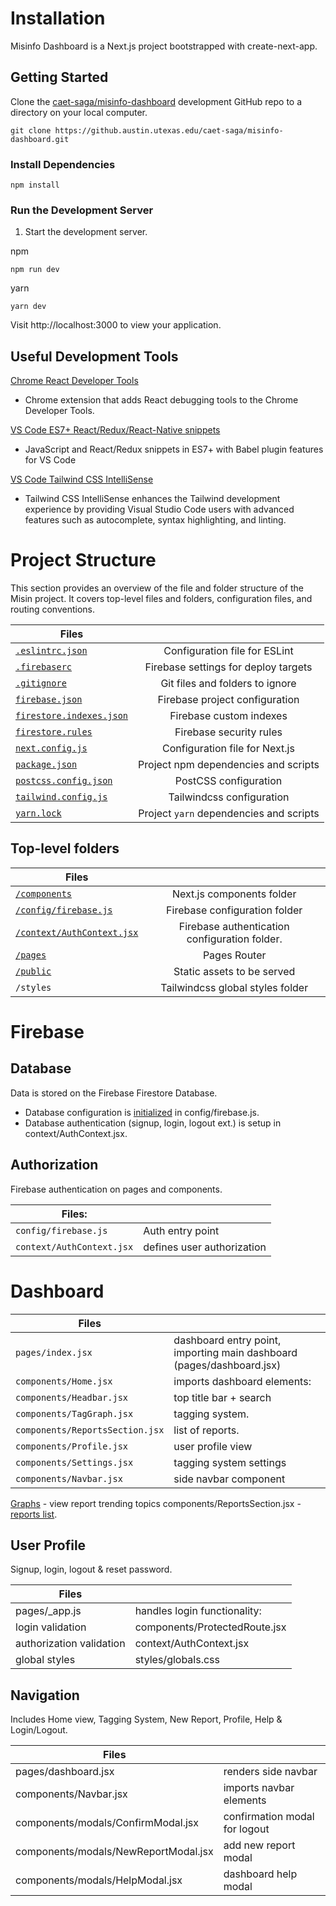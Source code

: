 # Installation

Misinfo Dashboard is a Next.js project bootstrapped with create-next-app.

## Getting Started

Clone the [caet-saga/misinfo-dashboard](https://github.austin.utexas.edu/caet-saga/misinfo-dashboard) development GitHub repo to a directory on your local computer.
```
git clone https://github.austin.utexas.edu/caet-saga/misinfo-dashboard.git
```

### Install Dependencies

```
npm install
```

### Run the Development Server

1. Start the development server.

npm

```
npm run dev
```

yarn

```
yarn dev
```

Visit http://localhost:3000 to view your application.

## Useful Development Tools

[Chrome React Developer Tools](https://chrome.google.com/webstore/detail/react-developer-tools/fmkadmapgofadopljbjfkapdkoienihi)

- Chrome extension that adds React debugging tools to the Chrome Developer Tools.

[VS Code ES7+ React/Redux/React-Native snippets](https://marketplace.visualstudio.com/items?itemName=dsznajder.es7-react-js-snippets)

- JavaScript and React/Redux snippets in ES7+ with Babel plugin features for VS Code

[VS Code Tailwind CSS IntelliSense](https://marketplace.visualstudio.com/items?itemName=bradlc.vscode-tailwindcss)

- Tailwind CSS IntelliSense enhances the Tailwind development experience by providing Visual Studio Code users with advanced features such as autocomplete, syntax highlighting, and linting.

# Project Structure

This section provides an overview of the file and folder structure of the Misin project. It covers top-level files and folders, configuration files, and routing conventions.

| Files                                                             |                               |
| ----------------------------------------------------------------- |:-----------------------------:|
| [`.eslintrc.json`](https://eslint.org/docs/latest/use/configure/) | Configuration file for ESLint |
| [`.firebaserc`](https://firebase.google.com/docs/cli/targets#set_up_deploy_targets_for_your_firebase_resources) | Firebase settings for deploy targets|
| [`.gitignore`](https://git-scm.com/docs/gitignore) | Git files and folders to ignore |
| [`firebase.json`](https://firebase.google.com/docs/cli#the_firebasejson_file) | Firebase project configuration |
| [`firestore.indexes.json`](https://firebase.google.com/docs/reference/firestore/indexes) | Firebase custom indexes |
| [`firestore.rules`](https://firebase.google.com/docs/firestore/security/get-started) | Firebase security rules |
| [`next.config.js`](https://nextjs.org/docs/app/api-reference/next-config-js) | Configuration file for Next.js |
| [`package.json`](https://docs.npmjs.com/cli/v9/configuring-npm/package-json) | Project npm dependencies and scripts |
| [`postcss.config.json`](https://nextjs.org/docs/pages/building-your-application/configuring/post-css#customizing-plugins) | PostCSS configuration |
| [`tailwind.config.js`](https://tailwindcss.com/docs/configuration) | Tailwindcss configuration |
| [`yarn.lock`](https://classic.yarnpkg.com/lang/en/docs/yarn-lock/) | Project `yarn` dependencies and scripts |

## Top-level folders

| Files                                                             |                               |
| ----------------------------------------------------------------- |:-----------------------------:|
| [`/components`](https://github.austin.utexas.edu/o/tmOnCbkSzYuWj7EVbFqg/s/h5B8zKreIfyiUKOT1awO/~/changes/29/technical-documentation/components) | Next.js components folder |
| [`/config/firebase.js`](https://firebase.google.com/docs/web/setup) | Firebase configuration folder |
| [`/context/AuthContext.jsx`](https://firebase.google.com/docs/auth) | Firebase authentication configuration folder. |
| [`/pages`](https://github.austin.utexas.edu/o/tmOnCbkSzYuWj7EVbFqg/s/h5B8zKreIfyiUKOT1awO/~/changes/29/technical-documentation/pages) | Pages Router |
| [`/public`](https://nextjs.org/docs/getting-started/installation#create-the-public-folder) | Static assets to be served |
| `/styles` | Tailwindcss global styles folder |

# Firebase

## Database

Data is stored on the Firebase Firestore Database. 

- Database configuration is [initialized](https://firebase.google.com/docs/firestore/quickstart#initialize) in config/firebase.js.
- Database authentication (signup, login, logout ext.) is setup in context/AuthContext.jsx.

## Authorization

Firebase authentication on pages and components.

| Files: |     |
| ------ | --- |
| `config/firebase.js` | Auth entry point |
| `context/AuthContext.jsx` | defines user authorization |

# Dashboard
| Files |     |
| ----- | --- |
| `pages/index.jsx` | dashboard entry point, importing main dashboard (pages/dashboard.jsx) |
| `components/Home.jsx` |  imports dashboard elements: |
| `components/Headbar.jsx` |  top title bar + search |
| `components/TagGraph.jsx` |  tagging system. |
| `components/ReportsSection.jsx` |  list of reports. |
| `components/Profile.jsx` |  user profile view |
| `components/Settings.jsx` |  tagging system settings |
| `components/Navbar.jsx` |  side navbar component  |

[Graphs](https://github.austin.utexas.edu/o/tmOnCbkSzYuWj7EVbFqg/s/h5B8zKreIfyiUKOT1awO/~/changes/29/technical-documentation/overview/dashboard#graphs) - view report trending topics
components/ReportsSection.jsx - [reports list](https://github.austin.utexas.edu/o/tmOnCbkSzYuWj7EVbFqg/s/h5B8zKreIfyiUKOT1awO/~/changes/29/technical-documentation/overview/dashboard#report-list).

## User Profile

Signup, login, logout & reset password.
 
| Files |     |
| ----- | --- |
| pages/_app.js | handles login functionality: |
| login validation | components/ProtectedRoute.jsx |
| authorization validation | context/AuthContext.jsx |
| global styles | styles/globals.css |

## Navigation

Includes Home view, Tagging System, New Report, Profile, Help & Login/Logout.

| Files |     |
| ----- | --- |
| pages/dashboard.jsx | renders side navbar |
| components/Navbar.jsx | imports navbar elements |
| components/modals/ConfirmModal.jsx | confirmation modal for logout |
| components/modals/NewReportModal.jsx | add new report modal |
| components/modals/HelpModal.jsx | dashboard help modal |
